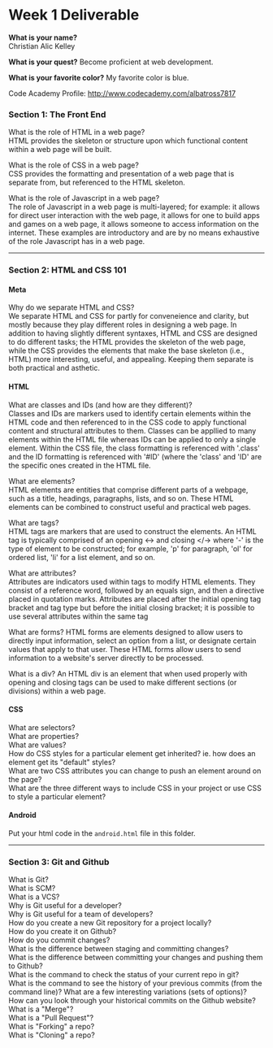 # Week 1 Deliverable  

**What is your name?**  
Christian Alic Kelley

**What is your quest?**
Become proficient at web development.    

**What is your favorite color?**
My favorite color is blue.  

Code Academy Profile: http://www.codecademy.com/albatross7817 

### Section 1: The Front End

What is the role of HTML in a web page?  
HTML provides the skeleton or structure upon which functional content within a web page will be built.  

What is the role of CSS in a web page?  
CSS provides the formatting and presentation of a web page that is separate from, but referenced to the HTML skeleton.  

What is the role of Javascript in a web page?  
The role of Javascript in a web page is multi-layered; for example: it allows for direct user interaction with the web page, it allows for one to build apps and games on a web page, it allows someone to access information on the internet.  These examples are introductory and are by no means exhaustive of the role Javascript has in a web page. 

---

### Section 2: HTML and CSS 101

#### Meta
Why do we separate HTML and CSS?  
We separate HTML and CSS for partly for conveneience and clarity, but mostly because they play different roles in designing a web page.  In addition to having slightly different syntaxes, HTML and CSS are designed to do different tasks; the HTML provides the skeleton of the web page, while the CSS provides the elements that make the base skeleton (i.e., HTML) more interesting, useful, and appealing.  Keeping them separate is both practical and asthetic.   

#### HTML
What are classes and IDs (and how are they different)?  
Classes and IDs are markers used to identify certain elements within the HTML code and then referenced to in the CSS code to apply functional content and structural attributes to them.  Classes can be appllied to many elements within the HTML file whereas IDs can be applied to only a single element.  Within the CSS file, the class formatting is referenced with '.class' and the ID formatting is referenced with '#ID' (where the 'class' and 'ID' are the specific ones created in the HTML file.  

What are elements?  
HTML elements are entities that comprise different parts of a webpage, such as a title, headings, paragraphs, lists, and so on.  These HTML elements can be combined to construct useful and practical web pages.  

What are tags?  
HTML tags are markers that are used to construct the elements.  An HTML tag is typically comprised of an opening <-> and closing </-> where '-' is the type of element to be constructed; for example, 'p' for paragraph, 'ol' for ordered list, 'li' for a list element, and so on.  

What are attributes?  
Attributes are indicators used within tags to modify HTML elements.  They consist of a reference word, followed by an equals sign, and then a directive placed in quotation marks.  Attributes are placed after the initial opening tag bracket and tag type but before the initial closing bracket; it is possible to use several attributes within the same tag  

What are forms? 
HTML forms are elements designed to allow users to directly input information, select an option from a list, or designate certain values that apply to that user.  These HTML forms allow users to send information to a website's server directly to be processed.  

What is a div? 
An HTML div is an element that when used properly with opening and closing tags can be used to make different sections (or divisions) within a web page.  

#### CSS
What are selectors?  
What are properties?  
What are values?  
How do CSS styles for a particular element get inherited? ie. how does an element get its "default" styles?  
What are two CSS attributes you can change to push an element around on the page?  
What are the three different ways to include CSS in your project or use CSS to style a particular element?  

#### Android
Put your html code in the `android.html` file in this folder.

---
### Section 3: Git and Github  
What is Git?  
What is SCM?  
What is a VCS?  
Why is Git useful for a developer?  
Why is Git useful for a team of developers?  
How do you create a new Git repository for a project locally?  
How do you create it on Github?  
How do you commit changes?  
What is the difference between staging and committing changes?  
What is the difference between committing your changes and pushing them to Github?  
What is the command to check the status of your current repo in git?  
What is the command to see the history of your previous commits (from the command line)?  What are a few interesting variations (sets of options)?  
How can you look through your historical commits on the Github website?  
What is a "Merge"?  
What is a "Pull Request"?  
What is "Forking" a repo?  
What is "Cloning" a repo?  
